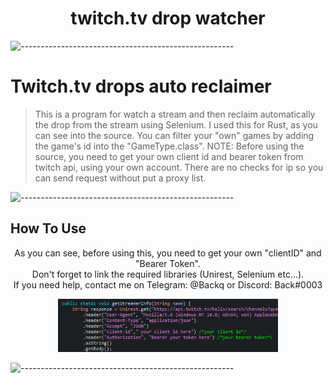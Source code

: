 <h1 align="center">twitch.tv drop watcher</h1>

![-----------------------------------------------------](https://raw.githubusercontent.com/andreasbm/readme/master/assets/lines/rainbow.png)

# Twitch.tv drops auto reclaimer
> This is a program for watch a stream and then reclaim automatically the drop from the stream using Selenium. I used this for Rust, as you can see into the source. You can filter your "own" games by adding the game's id into the "GameType.class".
> NOTE: Before using the source, you need to get your own client id and bearer token from twitch api, using your own account.
> There are no checks for ip so you can send request without put a proxy list.

![-----------------------------------------------------](https://raw.githubusercontent.com/andreasbm/readme/master/assets/lines/rainbow.png)

<h2>How To Use</h2>
<p align="center"> As you can see, before using this, you need to get your own "clientID" and "Bearer Token".
<br>
Don't forget to link the required libraries (Unirest, Selenium etc...).
<br>
If you need help, contact me on Telegram: @Backq or Discord: Back#0003
</p>
<p align="center">
  <img src="images/img.PNG" width="70%" height="70%">
</p>

![-----------------------------------------------------](https://raw.githubusercontent.com/andreasbm/readme/master/assets/lines/rainbow.png)

